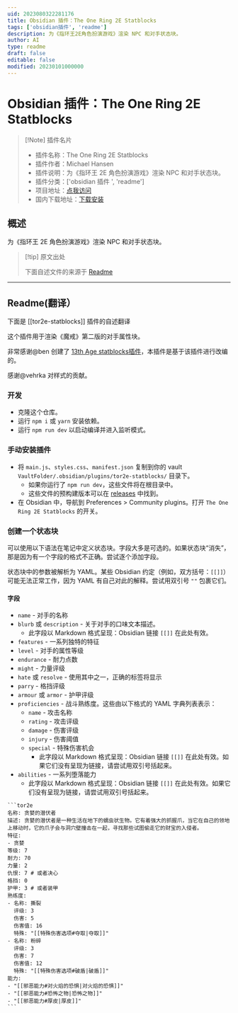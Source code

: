 ```yaml
---
uid: 2023080322281176
title: Obsidian 插件：The One Ring 2E Statblocks
tags: ['obsidian插件', 'readme']
description: 为《指环王2E角色扮演游戏》渲染 NPC 和对手状态块。
author: AI
type: readme
draft: false
editable: false
modified: 20230101000000
---
```


# Obsidian 插件：The One Ring 2E Statblocks

> [!Note] 插件名片
> - 插件名称：The One Ring 2E Statblocks
> - 插件作者：Michael Hansen
> - 插件说明：为《指环王 2E 角色扮演游戏》渲染 NPC 和对手状态块。
> - 插件分类：['obsidian 插件 ', 'readme']
> - 项目地址：[点我访问](https://github.com/modality/obsidian-the-one-ring-2e-statblocks)
> - 国内下载地址：[下载安装](https://pkmer.cn/products/plugin/pluginMarket/?tor2e-statblocks)

## 概述

为《指环王 2E 角色扮演游戏》渲染 NPC 和对手状态块。

> [!tip] 原文出处
>
>下面自述文件的来源于 [Readme](https://ghproxy.net/https://raw.githubusercontent.com/modality/obsidian-the-one-ring-2e-statblocks/main/README.md)
>

---

## Readme(翻译）

下面是 [[tor2e-statblocks]] 插件的自述翻译

这个插件用于渲染《魔戒》第二版的对手属性块。

非常感谢@ben 创建了 [13th Age statblocks插件](https://github.com/ben/obsidian-13th-age-statblocks)，本插件是基于该插件进行改编的。

感谢@vehrka 对样式的贡献。

### 开发

- 克隆这个仓库。
- 运行 `npm i` 或 `yarn` 安装依赖。
- 运行 `npm run dev` 以启动编译并进入监听模式。

### 手动安装插件

- 将 `main.js`、`styles.css`、`manifest.json` 复制到你的 vault `VaultFolder/.obsidian/plugins/tor2e-statblocks/` 目录下。
  - 如果你运行了 `npm run dev`，这些文件将在根目录中。
  - 这些文件的预构建版本可以在 [releases](https://github.com/modality/obsidian-the-one-ring-2e-statblocks/releases) 中找到。
- 在 Obsidian 中，导航到 Preferences > Community plugins。打开 `The One Ring 2E Statblocks` 的开关。

### 创建一个状态块

可以使用以下语法在笔记中定义状态块。字段大多是可选的。如果状态块“消失”，那是因为有一个字段的格式不正确。尝试逐个添加字段。

状态块中的参数被解析为 YAML。某些 Obsidian 约定（例如，双方括号：`[[]]`）可能无法正常工作，因为 YAML 有自己对此的解释。尝试用双引号 `""` 包裹它们。

#### 字段

- `name` - 对手的名称
- `blurb` 或 `description` - 关于对手的口味文本描述。
  - 此字段以 Markdown 格式呈现：Obsidian 链接 `[[]]` 在此处有效。
- `features` - 一系列独特的特征
- `level` - 对手的属性等级
- `endurance` - 耐力点数
- `might` - 力量评级
- `hate` 或 `resolve` - 使用其中之一，正确的标签将显示
- `parry` - 格挡评级
- `armour` 或 `armor` - 护甲评级
- `proficiencies` - 战斗熟练度。这些由以下格式的 YAML 字典列表表示：
  - `name` - 攻击名称
  - `rating` - 攻击评级
  - `damage` - 伤害评级
  - `injury` - 伤害阈值
  - `special` - 特殊伤害机会
    - 此字段以 Markdown 格式呈现：Obsidian 链接 `[[]]` 在此处有效。如果它们没有呈现为链接，请尝试用双引号括起来。
- `abilities` - 一系列堕落能力
  - 此字段以 Markdown 格式呈现：Obsidian 链接 `[[]]` 在此处有效。如果它们没有呈现为链接，请尝试用双引号括起来。

````
```tor2e
名称: 贪婪的潜伏者
描述: 贪婪的潜伏者是一种生活在地下的蠕虫状生物。它有着强大的抓握爪，当它在自己的领地上移动时，它的爪子会与洞穴壁撞击在一起，寻找那些试图偷走它的财宝的入侵者。
特征:
- 贪婪
等级: 7
耐力: 70
力量: 2
仇恨: 7 # 或者决心
格挡: 0
护甲: 3 # 或者装甲
熟练度:
- 名称: 撕裂
  评级: 3
  伤害: 5
  伤害值: 16
  特殊: "[[特殊伤害选项#夺取|夺取]]"
- 名称: 粉碎
  评级: 3
  伤害: 7
  伤害值: 12
  特殊: "[[特殊伤害选项#破盾|破盾]]"
能力:
- "[[邪恶能力#对火焰的恐惧|对火焰的恐惧]]"
- "[[邪恶能力#恐怖之物|恐怖之物]]"
- "[[邪恶能力#厚皮|厚皮]]"
```
````